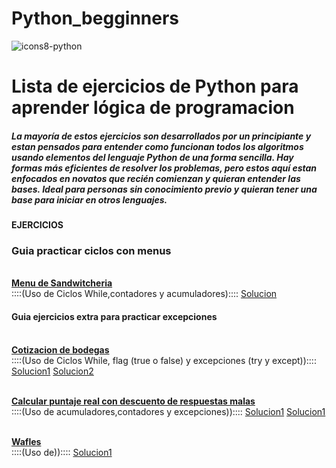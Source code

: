 # Python_begginners
![icons8-python](https://github.com/devroacl/Pythonbegginners/assets/113223017/9de836c8-c32d-4ecc-b80a-e2d350b30696)


  <h1>Lista de ejercicios de Python para aprender lógica de programacion</h1>

<h5>La mayoría de estos ejercicios son desarrollados por un principiante y estan pensados para entender como funcionan todos los algoritmos usando elementos del lenguaje Python de una forma sencilla. 
Hay formas más eficientes de resolver los problemas, pero estos aquí estan enfocados en novatos que recién comienzan y quieran entender las bases. 
Ideal para personas sin conocimiento previo y quieran tener una base para iniciar en otros lenguajes.
</h5>

<b>EJERCICIOS </b>

<h3>Guia practicar ciclos con menus</h3>

<p>
 <br><b><a href="https://github.com/devroacl/Pythonbegginners/blob/main/menuSandwicheria.md" title="Problema propuesto">Menu de Sandwitcheria</a></b><br>
::::(Uso de Ciclos While,contadores y acumuladores)::::
  <a href="https://github.com/devroacl/Pythonbegginners/blob/main/menusandwicheria.py" title="Solucion">Solucion</a></p>



<h4>Guia ejercicios extra para practicar excepciones</h4>

<p>
 <br><b><a href="https://github.com/devroacl/Pythonbegginners/blob/main/cotizacionbodeg.md" title="Problema propuesto">Cotizacion de bodegas</a></b><br>
::::(Uso de Ciclos While, flag (true o false) y excepciones (try y except))::::
  <a href="https://github.com/devroacl/Pythonbegginners/blob/main/cotizacionbodeg_01.py" title="Solucion">Solucion1</a>
  <a href="https://github.com/devroacl/Pythonbegginners/blob/main/cotizacionbodeg_02.py" title="Solucion2">Solucion2</a>
</p>



<p>
 <br><b><a href=" https://github.com/devroacl/Pythonbegginners/blob/main/ptje_final_descuentoresp.md" title="Problema propuesto">Calcular puntaje real con descuento de respuestas malas</a></b><br>
::::(Uso de acumuladores,contadores y excepciones))::::
   <a href="https://github.com/devroacl/Pythonbegginners/blob/main/ptje_final_descuentoresp_for.py" title="Solucion con For">Solucion1</a>
  <a href="https://github.com/devroacl/Pythonbegginners/blob/main/ptje_final_descuentoresp.py" title="Solucion con While">Solucion1</a>
</p>


<p>
 <br><b><a href="https://github.com/devroacl/Pythonbegginners/blob/main/wafles.md" title="Problema propuesto">Wafles</a></b><br>
::::(Uso de))::::
  <a href="https://github.com/devroacl/Pythonbegginners/blob/main/wafles.py" title="Solucion">Solucion1</a>
</p>




